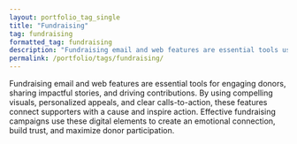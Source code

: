 ```yaml
---
layout: portfolio_tag_single
title: "Fundraising"
tag: fundraising
formatted_tag: fundraising
description: "Fundraising email and web features are essential tools used by nonprofits to engage donors, share impactful stories, and drive contributions."
permalink: /portfolio/tags/fundraising/
---
```


<p class="relative max-w-4 my-0 mx-auto text-xs lg:text-sm font-normal">Fundraising email and web features are essential tools for engaging donors, sharing impactful stories, and driving contributions. By using compelling visuals, personalized appeals, and clear calls-to-action, these features connect supporters with a cause and inspire action. Effective fundraising campaigns use these digital elements to create an emotional connection, build trust, and maximize donor participation.</p>